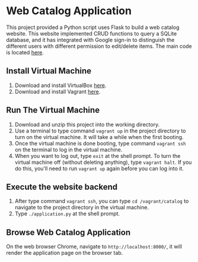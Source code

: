 # Web Catalog Application
This project provided a Python script uses Flask to build a web catalog website. This website implemented CRUD functions to query a SQLite database, and it has integrated with Google sign-in to distinguish the different users with different permission to edit/delete items. The main code is located [here](https://github.com/BillyTseng/fullstack-nanodegree-vm/tree/master/vagrant/catalog).

## Install Virtual Machine
  1. Download and install VirtualBox [here](https://www.virtualbox.org/wiki/Downloads).
  2. Download and install Vagrant [here](https://www.vagrantup.com/downloads.html).

## Run The Virtual Machine
  1. Download and unzip this project into the working directory.
  2. Use a terminal to type command `vagrant up` in the project directory to turn on the virtual machine. It will take a while when the first booting.
  3. Once the virtual machine is done booting, type command `vagrant ssh` on the terminal to log in the virtual machine.
  4. When you want to log out, type `exit` at the shell prompt. To turn the virtual machine off (without deleting anything), type `vagrant halt`. If you do this, you'll need to run `vagrant up` again before you can log into it.

## Execute the website backend
  1. After type command `vagrant ssh`, you can type `cd /vagrant/catalog` to navigate to the project directory in the virtual machine.
  2. Type `./application.py` at the shell prompt.

## Browse Web Catalog Application
On the web browser Chrome, navigate to `http://localhost:8000/`, it will render the application page on the browser tab.
